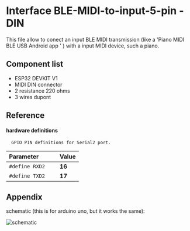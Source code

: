 
# Interface BLE-MIDI-to-input-5-pin -DIN

This file allow to conect an input BLE MIDI transmission (like a 'Piano MIDI BLE USB Android app ' ) with a input MIDI device, such a piano.




## Component list
* ESP32 DEVKIT V1
* MIDI DIN connector
* 2 resistance 220 ohms
* 3 wires dupont 

## Reference

#### hardware definitions

```http
  GPIO PIN definitions for Serial2 port.
```

| Parameter |      | Value                |
| :-------- | :------- | :------------------------- |
| `#define RXD2` | ` ` | **16** |
| `#define TXD2` | ` ` | **17** |
#### 


## Appendix

schematic (this is for arduino uno, but it works the same):


![schematic](https://github.com/joguit/ESP32-BLE-MIDI/edit/master/examples/05-Receive-and-send-to-5-pin-DIN/Arduino-Uno-schematic.png)
